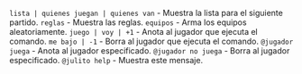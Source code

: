 `lista | quienes juegan | quienes van` - Muestra la lista para el siguiente partido.
`reglas` - Muestra las reglas.
`equipos` - Arma los equipos aleatoriamente.
`juego | voy | +1` - Anota al jugador que ejecuta el comando.
`me bajo | -1` - Borra al jugador que ejecuta el comando.
`@jugador juega` - Anota al jugador especificado.
`@jugador no juega` - Borra al jugador especificado.
`@julito help` - Muestra este mensaje.
